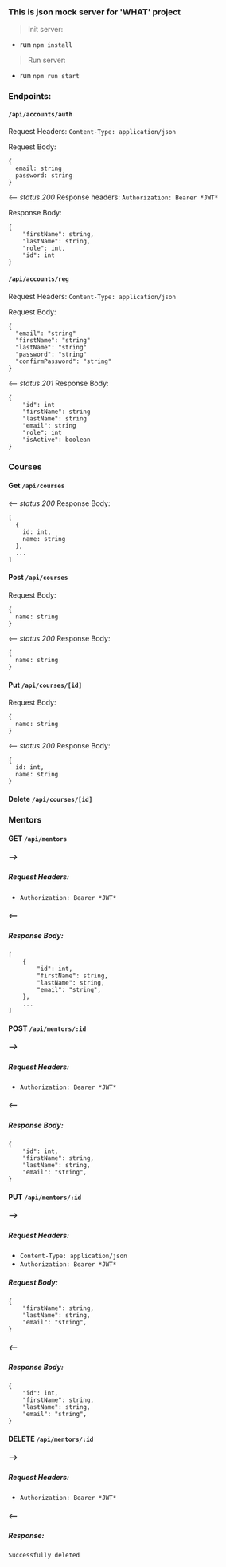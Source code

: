 ### This is json mock server for 'WHAT' project

> Init server: 
- run `npm install`
> Run server:
- run `npm run start`

### Endpoints: 
#### `/api/accounts/auth` 
Request Headers: 
`Content-Type: application/json`

Request Body: 
```
{
  email: string
  password: string
}
```
<-- _status 200_
Response headers: 
`Authorization: Bearer *JWT*`

Response Body:
```
{
    "firstName": string,
    "lastName": string,
    "role": int,
    "id": int
}
```
#### `/api/accounts/reg`
Request Headers: 
`Content-Type: application/json`

Request Body:
```
{
  "email": "string"
  "firstName": "string"
  "lastName": "string"
  "password": "string"
  "confirmPassword": "string"
}
```
<-- _status 201_
Response Body:
```
{
    "id": int
    "firstName": string
    "lastName": string
    "email": string
    "role": int
    "isActive": boolean
}
```

### Courses
#### Get `/api/courses`
<-- _status 200_
Response Body:
```
[
  {
    id: int,
    name: string
  },
  ...
]
```

#### Post `/api/courses`
Request Body: 
```
{
  name: string
}
```

<-- _status 200_
Response Body: 
```
{
  name: string
}
```

#### Put `/api/courses/[id]`
Request Body:
```
{
  name: string
}
```

<-- _status 200_
Response Body:
```
{
  id: int,
  name: string
}
```

#### Delete `/api/courses/[id]`

### Mentors

####  GET `/api/mentors` 
##### -->
##### Request Headers: 
 - `Authorization: Bearer *JWT*` 

##### <-- 
##### Response Body:
```
[
    {
        "id": int,
        "firstName": string,
        "lastName": string,
        "email": "string",
    },
    ...
]
```

####  POST `/api/mentors/:id` 
##### -->
##### Request Headers: 
 - `Authorization: Bearer *JWT*` 

##### <-- 
##### Response Body:
```
{
    "id": int,
    "firstName": string,
    "lastName": string,
    "email": "string",
}
```

####  PUT `/api/mentors/:id` 
##### -->
##### Request Headers: 
- `Content-Type: application/json`
 - `Authorization: Bearer *JWT*` 
##### Request Body:
```
{
    "firstName": string,
    "lastName": string,
    "email": "string",
}
```
##### <-- 
##### Response Body:
```
{
    "id": int,
    "firstName": string,
    "lastName": string,
    "email": "string",
}
```

####  DELETE `/api/mentors/:id` 
##### -->
##### Request Headers: 
 - `Authorization: Bearer *JWT*` 
##### <-- 
##### Response: 
```
Successfully deleted
```

